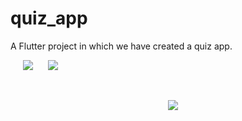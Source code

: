 # quiz_app

A Flutter project in which we have created a quiz app.
<!-- <img src="https://user-images.githubusercontent.com/104648275/227416128-757f02d2-3929-4f53-b83d-e3285d19dabf.jpeg" alt="Image Description" width="600" height="100"> -->
<p align="left">
  <img src="https://user-images.githubusercontent.com/104648275/229239500-9d4cc843-fa72-4bbb-a8bf-1a2df2c7a7f6.jpg"  hspace="20"/>
  <img src="https://user-images.githubusercontent.com/104648275/229239877-b379c88d-b87a-4c8a-a293-bb9a085b052b.jpg" />
</p>
<br>
<p >
   <img src="https://user-images.githubusercontent.com/104648275/229242595-83711371-f168-483f-87ae-148c71c58b24.jpg" style="margin-left: 50%;" />
</p>


